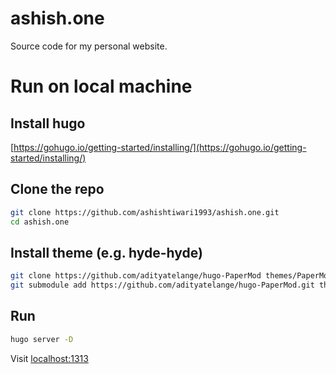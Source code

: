 # ashish.one
Source code for my personal website.

# Run on local machine

## Install hugo
[https://gohugo.io/getting-started/installing/](https://gohugo.io/getting-started/installing/)

## Clone the repo
```sh
git clone https://github.com/ashishtiwari1993/ashish.one.git
cd ashish.one
```

## Install theme (e.g. hyde-hyde)

```sh
git clone https://github.com/adityatelange/hugo-PaperMod themes/PaperMod
git submodule add https://github.com/adityatelange/hugo-PaperMod.git themes/PaperMod
```

## Run 
```sh
hugo server -D
```

Visit [localhost:1313](http://localhost:1313)
